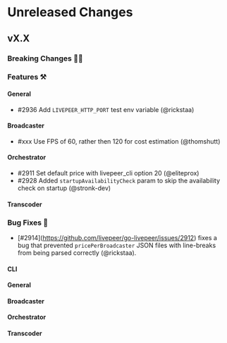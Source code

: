 # Unreleased Changes

## vX.X

### Breaking Changes 🚨🚨

### Features ⚒

#### General

- #2936 Add `LIVEPEER_HTTP_PORT` test env variable (@rickstaa)

#### Broadcaster

- \#xxx Use FPS of 60, rather then 120 for cost estimation (@thomshutt)

#### Orchestrator

- #2911 Set default price with livepeer_cli option 20 (@eliteprox)
- #2928 Added `startupAvailabilityCheck` param to skip the availability check on startup (@stronk-dev)

#### Transcoder

### Bug Fixes 🐞

- \[#2914](https://github.com/livepeer/go-livepeer/issues/2912) fixes a bug that prevented `pricePerBroadcaster` JSON files with line-breaks from being parsed correctly (@rickstaa).

#### CLI

#### General

#### Broadcaster

#### Orchestrator

#### Transcoder
